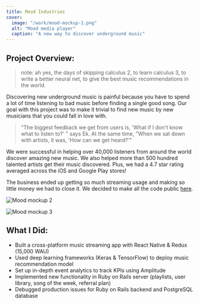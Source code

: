 ```yaml
---
title: Mood Industries
cover:
  image: "/work/mood-mockup-1.png"
  alt: "Mood media player"
  caption: "A new way to discover underground music"
---
```


## Project Overview:
> note: ah yes, the days of skipping calculus 2, to learn calculus 3, to write a better neural net, to give the best music recommendations in the world.

Discovering new underground music is painful because you have to spend a lot of time listening to bad music before finding a single good song. Our goal with this project was to make it trivial to find new music by new musicians that you could fall in love with.

> "The biggest feedback we get from users is, 'What if I don't know what to listen to?' " says Ek. At the same time, "When we sat down with artists, it was, 'How can we get heard?'"

We were successful in helping over 40,000 listeners from around the world discover amazing new music. We also helped more than 500 hundred talented artists get their music discovered. Plus, we had a 4.7 star rating averaged across the iOS and Google Play stores!

The business ended up getting so much streaming usage and making so little money we had to close it. We decided to make all the code public [here](https://github.com/moodindustries).

![Mood mockup 2](/work/mood-mockup-2.png)

![Mood mockup 3](/work/mood-mockup-3.png)


## What I Did:
* Built a cross-platform music streaming app with React Native & Redux (15,000 WAU)
* Used deep learning frameworks (Keras & TensorFlow) to deploy music recommendation model
* Set up in-depth event analytics to track KPIs using Amplitude
* Implemented new functionality in Ruby on Rails server (playlists, user library, song of the week, referral plan)
* Debugged production issues for Ruby on Rails backend and PostgreSQL database
